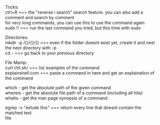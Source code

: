 Tricks:  
ctrl+R === the "reverse i search" search feature. you can also add a comment and search by comment  
for very long commands, you can use this to use the command again  
sudo !! === run the last command you tried, but this time with sudo  


Directories:  
mkdir -p /{}/{}/{} === even if the folder doesnt exist yet, create it and nest the next directory with -p  
cd - === go back to your previous directory  

File Manip:  
curl cht.sh/<command> === list examples of the command <command>  
explainshell.com === paste a command in here and get an explaination of the command  

which - get the absolute path of the given command  
whereis - get the absolute file path of a command (including all hits)  
whatis - get the man page synopsis of a command  

egrep -v "exlude this" === return every line that doesnt contain the matched text  
file 
